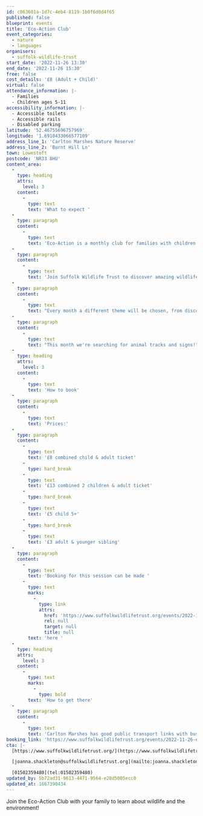 ```yaml
---
id: c063601a-1d7c-4eb4-8119-1b0f6d0d4f65
published: false
blueprint: events
title: 'Eco-Action Club'
event_categories:
  - nature
  - languages
organisers:
  - suffolk-wildlife-trust
start_date: '2022-11-26 13:30'
end_date: '2022-11-26 15:30'
free: false
cost_details: '£8 (Adult + Child)'
virtual: false
attendance_information: |-
  - Families
  - Children ages 5-11
accessibility_information: |-
  - Accessible toilets
  - Accessible rails 
  - Disabled parking
latitude: '52.46755696757969'
longitude: '1.6910433066577109'
address_line_1: 'Carlton Marshes Nature Reserve'
address_line_2: 'Burnt Hill Ln'
town: Lowestoft
postcode: 'NR33 8HU'
content_area:
  -
    type: heading
    attrs:
      level: 3
    content:
      -
        type: text
        text: 'What to expect '
  -
    type: paragraph
    content:
      -
        type: text
        text: 'Eco-Action is a monthly club for families with children aged 5-11 years.'
  -
    type: paragraph
    content:
      -
        type: text
        text: 'Join Suffolk Wildlife Trust to discover amazing wildlife on your doorstep and be inspired to take action to give nature a helping hand. Also, keep a record of your eco-actions and earn awards!'
  -
    type: paragraph
    content:
      -
        type: text
        text: "Every month a different theme will be chosen, from discovering more about plants for pollinators, building nest boxes, making your garden hedgehog-friendly, and lots more.\_"
  -
    type: paragraph
    content:
      -
        type: text
        text: "This month we're searching for animal tracks and signs!"
  -
    type: heading
    attrs:
      level: 3
    content:
      -
        type: text
        text: 'How to book'
  -
    type: paragraph
    content:
      -
        type: text
        text: 'Prices:'
  -
    type: paragraph
    content:
      -
        type: text
        text: '£8 combined child & adult ticket'
      -
        type: hard_break
      -
        type: text
        text: '£13 combined 2 children & adult ticket'
      -
        type: hard_break
      -
        type: text
        text: '£5 child 5+'
      -
        type: hard_break
      -
        type: text
        text: '£3 adult & younger sibling'
  -
    type: paragraph
    content:
      -
        type: text
        text: 'Booking for this session can be made '
      -
        type: text
        marks:
          -
            type: link
            attrs:
              href: 'https://www.suffolkwildlifetrust.org/events/2022-11-26-eco-action-club'
              rel: null
              target: null
              title: null
        text: 'here '
  -
    type: heading
    attrs:
      level: 3
    content:
      -
        type: text
        marks:
          -
            type: bold
        text: 'How to get there'
  -
    type: paragraph
    content:
      -
        type: text
        text: 'Carlton Marshes has good public transport links with buses stopping near the end of Burnt Hill Lane on the A146 and Oulton Broad South and North stations being a 20 or 30-minute walk respectively. There is also a free carpark available, with an electric car charging point. '
booking_link: 'https://www.suffolkwildlifetrust.org/events/2022-11-26-eco-action-club'
cta: |-
  [https://www.suffolkwildlifetrust.org/](https://www.suffolkwildlifetrust.org/)

  [joanna.shackleton@suffolkwildlifetrust.org](mailto:joanna.shackleton@suffolkwildlifetrust.org)

  [01502359480](tel:01502359480)
updated_by: 5b72ad31-9613-4471-9564-e28d5005ecc0
updated_at: 1667390434
---
```

Join the Eco-Action Club with your family to learn about wildlife and the environment!